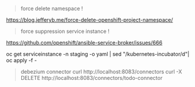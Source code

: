 > force delete namespace !

https://blog.jefferyb.me/force-delete-openshift-project-namespace/

> force suppression service instance !

https://github.com/openshift/ansible-service-broker/issues/666

oc get serviceinstance -n staging -o yaml | sed "/kubernetes-incubator/d"| oc apply -f -

> debezium connector
curl http://localhost:8083/connectors
curl -X DELETE http://localhost:8083/connectors/todo-connector
